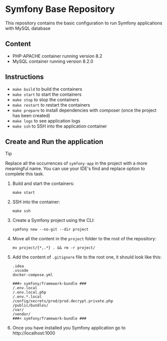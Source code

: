 # Symfony Base Repository

This repository contains the basic configuration to run Symfony applications with MySQL database

## Content
- PHP-APACHE container running version 8.2
- MySQL container running version 8.2.0

## Instructions
- `make build` to build the containers
- `make start` to start the containers
- `make stop` to stop the containers
- `make restart` to restart the containers
- `make prepare` to install dependencies with composer (once the project has been created)
- `make logs` to see application logs
- `make ssh` to SSH into the application container

## Create and Run the application
> [!TIP]
> Replace all the occurrences of `symfony-app` in the project with a more meaningful name. 
> You can use your IDE's find and replace option to complete this task.


1. Build and start the containers:
    ```shell
    make start
    ```
2. SSH into the container:
    ```shell
    make ssh
     ```
3. Create a Symfony project using the CLI:
    ```shell
    symfony new --no-git --dir project
    ```
4. Move all the content in the `project` folder to the root of the repository:
    ```shell
    mv project/{*,.*} . && rm -r project/
    ```
5. Add the content of `.gitignore` file to the root one, it should look like this:
    ```text
    .idea
    .vscode
    docker-compose.yml
    
    ###> symfony/framework-bundle ###
    /.env.local
    /.env.local.php
    /.env.*.local
    /config/secrets/prod/prod.decrypt.private.php
    /public/bundles/
    /var/
    /vendor/
    ###< symfony/framework-bundle ###
    ```
6. Once you have installed you Symfony application go to http://localhost:1000
